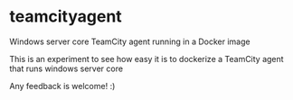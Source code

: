 # teamcityagent
Windows server core TeamCity agent running in a Docker image

This is an experiment to see how easy it is to dockerize a TeamCity agent that runs windows server core

Any feedback is welcome! :)